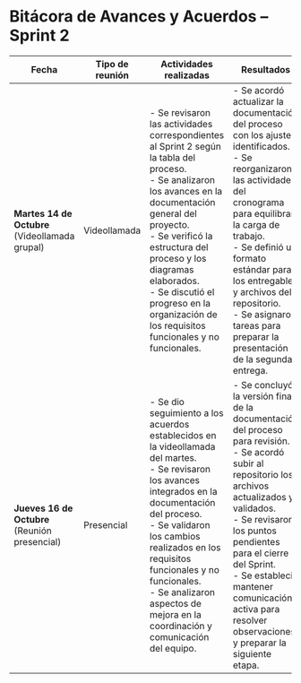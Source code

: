 # **Bitácora de Avances y Acuerdos – Sprint 2**

| **Fecha** | **Tipo de reunión** | **Actividades realizadas** | **Resultados** |
|------------|---------------------|-----------------------------|-----------------------------|
| **Martes 14 de Octubre** <br>(Videollamada grupal) | Videollamada | - Se revisaron las actividades correspondientes al Sprint 2 según la tabla del proceso.<br>- Se analizaron los avances en la documentación general del proyecto.<br>- Se verificó la estructura del proceso y los diagramas elaborados.<br>- Se discutió el progreso en la organización de los requisitos funcionales y no funcionales. | - Se acordó actualizar la documentación del proceso con los ajustes identificados.<br>- Se reorganizaron las actividades del cronograma para equilibrar la carga de trabajo.<br>- Se definió un formato estándar para los entregables y archivos del repositorio.<br>- Se asignaron tareas para preparar la presentación de la segunda entrega. |
| **Jueves 16 de Octubre** <br>(Reunión presencial) | Presencial | - Se dio seguimiento a los acuerdos establecidos en la videollamada del martes.<br>- Se revisaron los avances integrados en la documentación del proceso.<br>- Se validaron los cambios realizados en los requisitos funcionales y no funcionales.<br>- Se analizaron aspectos de mejora en la coordinación y comunicación del equipo. | - Se concluyó la versión final de la documentación del proceso para revisión.<br>- Se acordó subir al repositorio los archivos actualizados y validados.<br>- Se revisaron los puntos pendientes para el cierre del Sprint.<br>- Se estableció mantener comunicación activa para resolver observaciones y preparar la siguiente etapa. |
